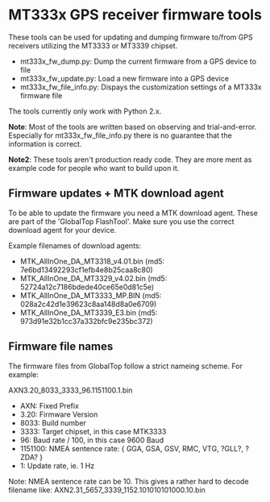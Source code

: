 # MT333x GPS receiver firmware tools
These tools can be used for updating and dumping firmware to/from GPS receivers
utilizing the MT3333 or MT3339 chipset.

 - mt333x_fw_dump.py: Dump the current firmware from a GPS device to file
 - mt333x_fw_update.py: Load a new firmware into a GPS device
 - mt333x_fw_file_info.py: Dispays the customization settings of a MT333x
   firmware file

The tools currently only work with Python 2.x.

**Note**: Most of the tools are written based on observing and trial-and-error.
Especially for mt333x_fw_file_info.py there is no guarantee that the
information is correct.

**Note2**: These tools aren't production ready code. They are more ment as
example code for people who want to build upon it.

## Firmware updates + MTK download agent
To be able to update the firmware you need a MTK download agent. These are part
of the 'GlobalTop FlashTool'. Make sure you use the correct download agent for
your device.

Example filenames of download agents:

- MTK_AllInOne_DA_MT3318_v4.01.bin (md5: 7e6bd13492293cf1efb4e8b25caa8c80)
- MTK_AllInOne_DA_MT3329_v4.02.bin (md5: 52724a12c7186bdede40ce65e0d81c5e)
- MTK_AllInOne_DA_MT3333_MP.BIN (md5: 028a2c42d1e39623c8aa148d8a0e6709)
- MTK_AllInOne_DA_MT3339_E3.bin (md5: 973d91e32b1cc37a332bfc9e235bc372)

## Firmware file names
The firmware files from GlobalTop follow a strict nameing scheme. For example:

AXN3.20_8033_3333_96.1151100.1.bin
- AXN: Fixed Prefix
- 3.20: Firmware Version
- 8033: Build number
- 3333: Target chipset, in this case MTK3333
- 96: Baud rate / 100, in this case 9600 Baud
- 1151100: NMEA sentence rate: { GGA, GSA, GSV, RMC, VTG, ?GLL?, ?ZDA? }
- 1: Update rate, ie. 1 Hz

Note: NMEA sentence rate can be 10. This gives a rather hard to decode filename
like: AXN2.31_5657_3339_1152.101010101000.10.bin
